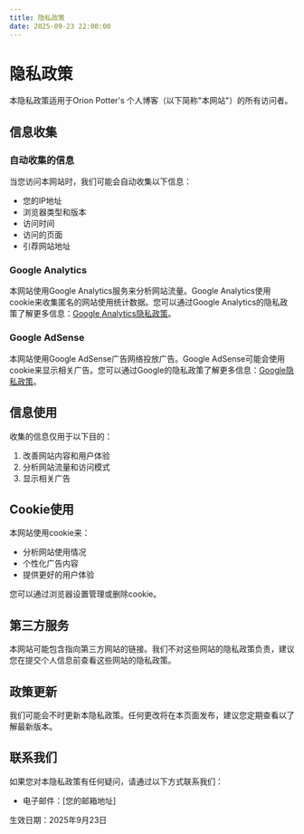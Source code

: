 ```yaml
---
title: 隐私政策
date: 2025-09-23 22:00:00
---
```


# 隐私政策

本隐私政策适用于Orion Potter's 个人博客（以下简称"本网站"）的所有访问者。

## 信息收集

### 自动收集的信息
当您访问本网站时，我们可能会自动收集以下信息：
- 您的IP地址
- 浏览器类型和版本
- 访问时间
- 访问的页面
- 引荐网站地址

### Google Analytics
本网站使用Google Analytics服务来分析网站流量。Google Analytics使用cookie来收集匿名的网站使用统计数据。您可以通过Google Analytics的隐私政策了解更多信息：[Google Analytics隐私政策](https://policies.google.com/privacy)。

### Google AdSense
本网站使用Google AdSense广告网络投放广告。Google AdSense可能会使用cookie来显示相关广告。您可以通过Google的隐私政策了解更多信息：[Google隐私政策](https://policies.google.com/privacy)。

## 信息使用

收集的信息仅用于以下目的：
1. 改善网站内容和用户体验
2. 分析网站流量和访问模式
3. 显示相关广告

## Cookie使用

本网站使用cookie来：
- 分析网站使用情况
- 个性化广告内容
- 提供更好的用户体验

您可以通过浏览器设置管理或删除cookie。

## 第三方服务

本网站可能包含指向第三方网站的链接。我们不对这些网站的隐私政策负责，建议您在提交个人信息前查看这些网站的隐私政策。

## 政策更新

我们可能会不时更新本隐私政策。任何更改将在本页面发布，建议您定期查看以了解最新版本。

## 联系我们

如果您对本隐私政策有任何疑问，请通过以下方式联系我们：
- 电子邮件：[您的邮箱地址]

生效日期：2025年9月23日